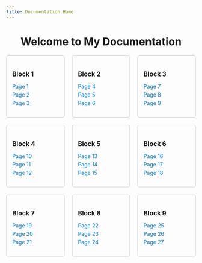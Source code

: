 ```yaml
---
title: Documentation Home
---
```


<style>
  /* Inline CSS (or link to an external stylesheet) */
  .container {
    display: grid;
    grid-template-columns: repeat(3, 1fr);
    gap: 20px;
    max-width: 1200px;
    margin: 20px auto;
  }
  .block {
    border: 1px solid #ccc;
    padding: 15px;
    border-radius: 5px;
  }
  .block h2 { font-size: 1.2em; margin-bottom: 10px; }
  .block ul { list-style: none; padding: 0; }
  .block li { margin-bottom: 5px; }
  .block li a { text-decoration: none; color: #007acc; }
  .block li a:hover { text-decoration: underline; }
</style>

<div style="text-align: center;">
  <h1>Welcome to My Documentation</h1>
</div>

<div class="container">
  <!-- Block 1 -->
  <div class="block">
    <h2>Block 1</h2>
    <ul>
      <li><a href="page1.html">Page 1</a></li>
      <li><a href="page2.html">Page 2</a></li>
      <li><a href="page3.html">Page 3</a></li>
    </ul>
  </div>
  <!-- Block 2 -->
  <div class="block">
    <h2>Block 2</h2>
    <ul>
      <li><a href="page4.html">Page 4</a></li>
      <li><a href="page5.html">Page 5</a></li>
      <li><a href="page6.html">Page 6</a></li>
    </ul>
  </div>
  <!-- Block 3 -->
  <div class="block">
    <h2>Block 3</h2>
    <ul>
      <li><a href="page7.html">Page 7</a></li>
      <li><a href="page8.html">Page 8</a></li>
      <li><a href="page9.html">Page 9</a></li>
    </ul>
  </div>
  <!-- Block 4 -->
  <div class="block">
    <h2>Block 4</h2>
    <ul>
      <li><a href="page10.html">Page 10</a></li>
      <li><a href="page11.html">Page 11</a></li>
      <li><a href="page12.html">Page 12</a></li>
    </ul>
  </div>
  <!-- Block 5 -->
  <div class="block">
    <h2>Block 5</h2>
    <ul>
      <li><a href="page13.html">Page 13</a></li>
      <li><a href="page14.html">Page 14</a></li>
      <li><a href="page15.html">Page 15</a></li>
    </ul>
  </div>
  <!-- Block 6 -->
  <div class="block">
    <h2>Block 6</h2>
    <ul>
      <li><a href="page16.html">Page 16</a></li>
      <li><a href="page17.html">Page 17</a></li>
      <li><a href="page18.html">Page 18</a></li>
    </ul>
  </div>
  <!-- Block 7 -->
  <div class="block">
    <h2>Block 7</h2>
    <ul>
      <li><a href="page19.html">Page 19</a></li>
      <li><a href="page20.html">Page 20</a></li>
      <li><a href="page21.html">Page 21</a></li>
    </ul>
  </div>
  <!-- Block 8 -->
  <div class="block">
    <h2>Block 8</h2>
    <ul>
      <li><a href="page22.html">Page 22</a></li>
      <li><a href="page23.html">Page 23</a></li>
      <li><a href="page24.html">Page 24</a></li>
    </ul>
  </div>
  <!-- Block 9 -->
  <div class="block">
    <h2>Block 9</h2>
    <ul>
      <li><a href="page25.html">Page 25</a></li>
      <li><a href="page26.html">Page 26</a></li>
      <li><a href="page27.html">Page 27</a></li>
    </ul>
  </div>
</div>

